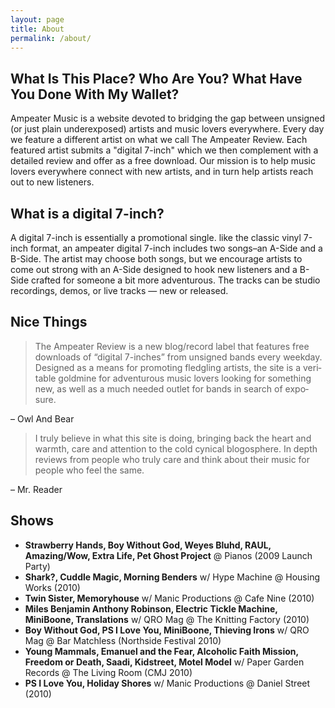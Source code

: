 ```yaml
---
layout: page
title: About
permalink: /about/
---
```


## What Is This Place? Who Are You? What Have You Done With My Wallet?
Ampeater Music is a web­site devoted to bridg­ing the gap between unsigned (or just plain under­ex­posed) artists and music lovers every­where. Every day we fea­ture a dif­fer­ent artist on what we call The Ampeater Review. Each fea­tured artist sub­mits a "dig­i­tal 7-inch" which we then com­ple­ment with a detailed review and offer as a free down­load. Our mis­sion is to help music lovers every­where con­nect with new artists, and in turn help artists reach out to new listeners.

## What is a dig­i­tal 7-inch?
A dig­i­tal 7-inch is essen­tially a pro­mo­tional sin­gle. like the clas­sic vinyl 7-inch format, an ampeater dig­i­tal 7-inch includes two songs–an A-Side and a B-Side. The artist may choose both songs, but we encour­age artists to come out strong with an A-Side designed to hook new lis­ten­ers and a B-Side crafted for some­one a bit more adven­tur­ous. The tracks can be stu­dio record­ings, demos, or live tracks — new or released.

## Nice Things
> The Ampeater Review is a new blog/record label that fea­tures free down­loads of “dig­i­tal 7-inches” from unsigned bands every week­day. Designed as a means for pro­mot­ing fledg­ling artists, the site is a ver­i­ta­ble gold­mine for adven­tur­ous music lovers look­ing for some­thing new, as well as a much needed out­let for bands in search of expo­sure.

– Owl And Bear

> I truly believe in what this site is doing, bring­ing back the heart and warmth, care and atten­tion to the cold cyn­i­cal blo­gos­phere. In depth reviews from peo­ple who truly care and think about their music for peo­ple who feel the same.

– Mr. Reader

## Shows

- **Strawberry Hands, Boy Without God, Weyes Bluhd, RAUL, Amazing/Wow, Extra Life, Pet Ghost Project** @ Pianos (2009 Launch Party)
- **Shark?, Cuddle Magic, Morning Benders** w/ Hype Machine @ Housing Works (2010)
- **Twin Sister, Memoryhouse** w/ Manic Productions @ Cafe Nine (2010)
- **Miles Benjamin Anthony Robinson, Electric Tickle Machine, MiniBoone, Translations** w/ QRO Mag @ The Knitting Factory (2010)
- **Boy Without God, PS I Love You, MiniBoone, Thieving Irons** w/ QRO Mag @ Bar Matchless (Northside Festival 2010)
- **Young Mammals, Emanuel and the Fear, Alcoholic Faith Mission, Freedom or Death, Saadi, Kidstreet, Motel Model** w/ Paper Garden Records @ The Living Room (CMJ 2010)
- **PS I Love You, Holiday Shores** w/ Manic Productions @ Daniel Street (2010)